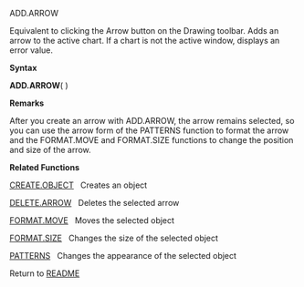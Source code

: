 ADD.ARROW

Equivalent to clicking the Arrow button on the Drawing toolbar. Adds an
arrow to the active chart. If a chart is not the active window, displays
an error value.

**Syntax**

**ADD.ARROW**( )

**Remarks**

After you create an arrow with ADD.ARROW, the arrow remains selected, so
you can use the arrow form of the PATTERNS function to format the arrow
and the FORMAT.MOVE and FORMAT.SIZE functions to change the position and
size of the arrow.

**Related Functions**

[CREATE.OBJECT](CREATE.OBJECT.md)   Creates an object

[DELETE.ARROW](DELETE.ARROW.md)   Deletes the selected arrow

[FORMAT.MOVE](FORMAT.MOVE.md)   Moves the selected object

[FORMAT.SIZE](FORMAT.SIZE.md)   Changes the size of the selected object

[PATTERNS](PATTERNS.md)   Changes the appearance of the selected object



Return to [README](README.md)

